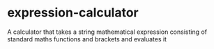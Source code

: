 expression-calculator
=====================

A  calculator that takes a string mathematical expression consisting of standard maths functions and brackets and evaluates it
